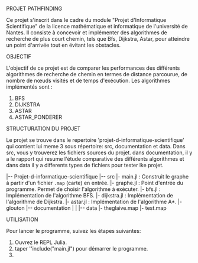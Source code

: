 PROJET PATHFINDING

Ce projet s'inscrit dans le cadre du module "Projet d'Informatique Scientifique" de la licence mathématique et informatique de l'université de Nantes. Il consiste à concevoir et implémenter des algorithmes de recherche de plus court chemin, tels que Bfs, Dijkstra, Astar, pour atteindre un point d'arrivée tout en évitant les obstacles.

OBJECTIF

L'objectif de ce projet est de comparer les performances des différents algorithmes de recherche de chemin en termes de distance parcourue, de nombre de nœuds visités et de temps d'exécution. Les algorithmes implémentés sont :

1) BFS
2) DIJKSTRA
3) ASTAR
4) ASTAR_PONDERER

STRUCTURATION DU PROJET

Le projet se trouve dans le repertoire 'projet-d-informatique-scientifique' qui contient lui meme 3  sous répertoire: src, documentation et data. Dans src, vous y trouverez les fichiers sources du projet. dans documentation, il y a le rapport qui resume l'étude comparative des différents algorithmes et dans data il y a differents types de fichiers pour tester lke projet.

|-- Projet-d-informatique-scientifique
  |-- src
      |- main.jl : Construit le graphe à partir d'un fichier `.map` (carte) en entrée.
      |- graphe.jl : Point d'entrée du programme. Permet de choisir l'algorithme à exécuter.
      |- bfs.jl      : Implémentation de l'algorithme BFS.
      |- dijkstra.jl  : Implémentation de l'algorithme de Dijkstra.
      |- astar.jl     : Implémentation de l'algorithme A\*.
      |- glouton
  |-- documentation
     |
     |
  |-- data
     |- theglaive.map
     |- test.map


UTILISATION

Pour lancer le programme, suivez les étapes suivantes:
1) Ouvrez le REPL Julia.
2) taper ''include("main.jl") pour démarrer le programme.
3) 



